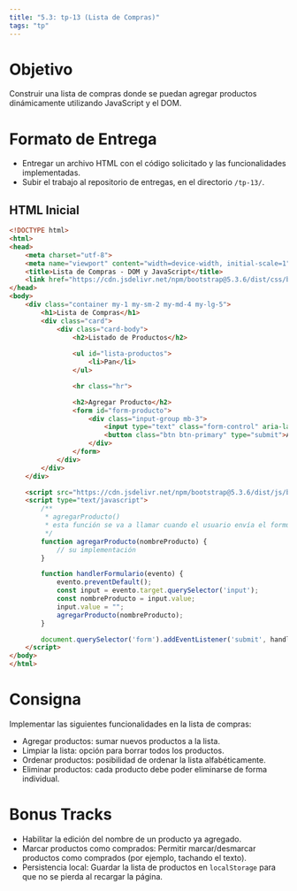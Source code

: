 ```yaml
---
title: "5.3: tp-13 (Lista de Compras)"
tags: "tp"
---
```


# Objetivo

Construir una lista de compras donde se puedan agregar productos dinámicamente utilizando JavaScript y el DOM.

# Formato de Entrega

- Entregar un archivo HTML con el código solicitado y las funcionalidades implementadas.
- Subir el trabajo al repositorio de entregas, en el directorio `/tp-13/`.

## HTML Inicial

```html
<!DOCTYPE html>
<html>
<head>
    <meta charset="utf-8">
    <meta name="viewport" content="width=device-width, initial-scale=1">
    <title>Lista de Compras - DOM y JavaScript</title>
    <link href="https://cdn.jsdelivr.net/npm/bootstrap@5.3.6/dist/css/bootstrap.min.css" rel="stylesheet" integrity="sha384-4Q6Gf2aSP4eDXB8Miphtr37CMZZQ5oXLH2yaXMJ2w8e2ZtHTl7GptT4jmndRuHDT" crossorigin="anonymous">
</head>
<body>
    <div class="container my-1 my-sm-2 my-md-4 my-lg-5">
        <h1>Lista de Compras</h1>
        <div class="card">
            <div class="card-body">
                <h2>Listado de Productos</h2>
                
                <ul id="lista-productos">
                    <li>Pan</li>
                </ul>

                <hr class="hr">

                <h2>Agregar Producto</h2>
                <form id="form-producto">
                    <div class="input-group mb-3">
                        <input type="text" class="form-control" aria-label="Nombre del Producto">
                        <button class="btn btn-primary" type="submit">Agregar Producto</button>
                    </div>
                </form>
            </div>
        </div>
    </div>

    <script src="https://cdn.jsdelivr.net/npm/bootstrap@5.3.6/dist/js/bootstrap.bundle.min.js" integrity="sha384-j1CDi7MgGQ12Z7Qab0qlWQ/Qqz24Gc6BM0thvEMVjHnfYGF0rmFCozFSxQBxwHKO" crossorigin="anonymous"></script>
    <script type="text/javascript">
        /**
         * agregarProducto()
         * esta función se va a llamar cuando el usuario envía el formulario con el nombre del producto para agregar.
         */
        function agregarProducto(nombreProducto) {
            // su implementación
        }

        function handlerFormulario(evento) {
            evento.preventDefault();
            const input = evento.target.querySelector('input');
            const nombreProducto = input.value;
            input.value = "";
            agregarProducto(nombreProducto);
        }

        document.querySelector('form').addEventListener('submit', handlerFormulario);
    </script>
</body>
</html>
```

# Consigna

Implementar las siguientes funcionalidades en la lista de compras:

- Agregar productos: sumar nuevos productos a la lista.
- Limpiar la lista: opción para borrar todos los productos.
- Ordenar productos: posibilidad de ordenar la lista alfabéticamente.
- Eliminar productos: cada producto debe poder eliminarse de forma individual.

# Bonus Tracks

- Habilitar la edición del nombre de un producto ya agregado.
- Marcar productos como comprados: Permitir marcar/desmarcar productos como comprados (por ejemplo, tachando el texto).
- Persistencia local: Guardar la lista de productos en `localStorage` para que no se pierda al recargar la página.